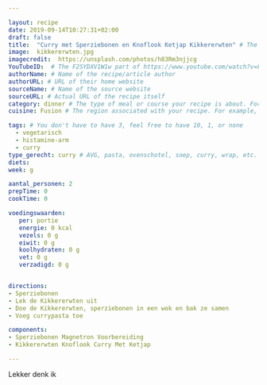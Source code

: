 ```yaml
---

layout: recipe
date: 2019-09-14T10:27:31+02:00
draft: false
title:  "Curry met Sperziebonen en Knoflook Ketjap Kikkererwten" # The title of your awesome recipe
image:  kikkererwten.jpg
imagecredit:  https://unsplash.com/photos/h83Rm3njjcg
YouTubeID:  # The F2SYDXV1W1w part of https://www.youtube.com/watch?v=F2SYDXV1W1w
authorName: # Name of the recipe/article author
authorURL: # URL of their home website
sourceName: # Name of the source website
sourceURL: # Actual URL of the recipe itself
category: dinner # The type of meal or course your recipe is about. For example: "dinner", "entree", or "dessert".
cuisine: Fusion # The region associated with your recipe. For example, Italiaans, Mediterraans", or Eigen.

tags: # You don't have to have 3, feel free to have 10, 1, or none
  - vegetarisch
  - histamine-arm
  - curry
type_gerecht: curry # AVG, pasta, ovenschotel, soep, curry, wrap, etc.
diets: 
week: g

aantal_personen: 2
prepTime: 0
cookTime: 0

voedingswaarden:
   per: portie
   energie: 0 kcal
   vezels: 0 g
   eiwit: 0 g
   koolhydraten: 0 g
   vet: 0 g
   verzadigd: 0 g


directions:
- Sperziebonen
- Lek de Kikkererwten uit
- Doe de Kikkererwten, sperziebonen in een wok en bak ze samen
- Voeg currypasta toe

components:
- Sperziebonen Magnetron Voorbereiding
- Kikkererwten Knoflook Curry Met Ketjap

---
```


Lekker denk ik
